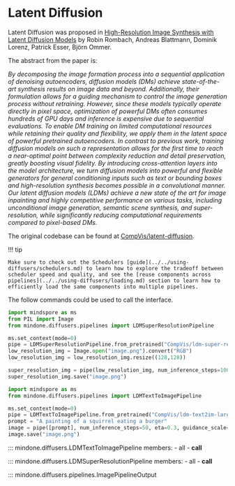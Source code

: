 <!--Copyright 2024 The HuggingFace Team. All rights reserved.

Licensed under the Apache License, Version 2.0 (the "License"); you may not use this file except in compliance with
the License. You may obtain a copy of the License at

http://www.apache.org/licenses/LICENSE-2.0

Unless required by applicable law or agreed to in writing, software distributed under the License is distributed on
an "AS IS" BASIS, WITHOUT WARRANTIES OR CONDITIONS OF ANY KIND, either express or implied. See the License for the
specific language governing permissions and limitations under the License.
-->

# Latent Diffusion

Latent Diffusion was proposed in [High-Resolution Image Synthesis with Latent Diffusion Models](https://huggingface.co/papers/2112.10752) by Robin Rombach, Andreas Blattmann, Dominik Lorenz, Patrick Esser, Björn Ommer.

The abstract from the paper is:

*By decomposing the image formation process into a sequential application of denoising autoencoders, diffusion models (DMs) achieve state-of-the-art synthesis results on image data and beyond. Additionally, their formulation allows for a guiding mechanism to control the image generation process without retraining. However, since these models typically operate directly in pixel space, optimization of powerful DMs often consumes hundreds of GPU days and inference is expensive due to sequential evaluations. To enable DM training on limited computational resources while retaining their quality and flexibility, we apply them in the latent space of powerful pretrained autoencoders. In contrast to previous work, training diffusion models on such a representation allows for the first time to reach a near-optimal point between complexity reduction and detail preservation, greatly boosting visual fidelity. By introducing cross-attention layers into the model architecture, we turn diffusion models into powerful and flexible generators for general conditioning inputs such as text or bounding boxes and high-resolution synthesis becomes possible in a convolutional manner. Our latent diffusion models (LDMs) achieve a new state of the art for image inpainting and highly competitive performance on various tasks, including unconditional image generation, semantic scene synthesis, and super-resolution, while significantly reducing computational requirements compared to pixel-based DMs.*

The original codebase can be found at [CompVis/latent-diffusion](https://github.com/CompVis/latent-diffusion).

!!! tip

	Make sure to check out the Schedulers [guide](../../using-diffusers/schedulers.md) to learn how to explore the tradeoff between scheduler speed and quality, and see the [reuse components across pipelines](../../using-diffusers/loading.md) section to learn how to efficiently load the same components into multiple pipelines.


The follow commands could be used to call the interface.

```python
import mindspore as ms
from PIL import Image
from mindone.diffusers.pipelines import LDMSuperResolutionPipeline

ms.set_context(mode=0)
pipe = LDMSuperResolutionPipeline.from_pretrained("CompVis/ldm-super-resolution-4x-openimages", mindspore_dtype=ms.float16)
low_resolution_img = Image.open("image.png").convert("RGB")
low_resolution_img = low_resolution_img.resize((128,128))

super_resolution_img = pipe(low_resolution_img, num_inference_steps=100, eta=1)[0][0]
super_resolution_img.save("image.png")
```

```python
import mindspore as ms
from mindone.diffusers.pipelines import LDMTextToImagePipeline

ms.set_context(mode=0)
pipe = LDMTextToImagePipeline.from_pretrained("CompVis/ldm-text2im-large-256", mindspore_dtype=ms.float16)
prompt = "A painting of a squirrel eating a burger"
image = pipe([prompt], num_inference_steps=50, eta=0.3, guidance_scale=6)[0][0]
image.save("image.png")
```

::: mindone.diffusers.LDMTextToImagePipeline
	members:
		- all
		- __call__

::: mindone.diffusers.LDMSuperResolutionPipeline
	members:
		- all
		- __call__

::: mindone.diffusers.pipelines.ImagePipelineOutput
